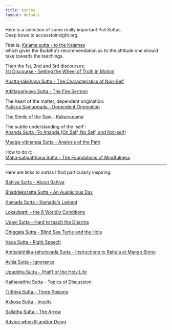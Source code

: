 ```yaml
---
title: sutras
layout: default
---
```


Here is a selection of some really important Pali Suttas.  
Deep bows to accesstoinsight.org. 

First is:
[Kalama sutta - to the Kalamas](http://www.accesstoinsight.org/tipitaka/an/an03/an03.065.than.html)  
which gives the Buddha's recommendation as to the attitude one should take towards the teachings.

Then the 1st, 2nd and 3rd discourses:  
[1st Discourse - Setting the Wheel of Truth in Motion](http://www.accesstoinsight.org/tipitaka/sn/sn56/sn56.011.than.html)  

[Anatta-lakkhana Sutta - The Characteristics of Non-Self](http://www.accesstoinsight.org/tipitaka/sn/sn22/sn22.059.than.html)  

[Adittapariyaya Sutta - The Fire Sermon](http://www.accesstoinsight.org/tipitaka/sn/sn35/sn35.028.than.html)

The heart of the matter, dependent origination:  
[Paticca Samuppada - Dependent Origination](http://www.accesstoinsight.org/tipitaka/sn/sn12/sn12.002.than.html)  

[The Simile of the Saw - Kakacupama](http://www.accesstoinsight.org/tipitaka/mn/mn.021x.than.html)  

The subtle understanding of the 'self':  
[Ananda Sutta -To Ananda (On Self, No Self, and Not-self)](http://www.accesstoinsight.org/tipitaka/sn/sn44/sn44.010.than.html)  

[Magga-vibhanga Sutta - Analysis of the Path](http://www.accesstoinsight.org/tipitaka/sn/sn45/sn45.008.than.html)  

How to do it:  
[Maha-satipatthana Sutta - The Foundations of Mindfulness](http://www.accesstoinsight.org/tipitaka/dn/dn.22.0.than.html)  

<hr />
Here are links to suttas I find particularly inspiring:  

[Bahiya Sutta - About Bahiya](http://www.accesstoinsight.org/tipitaka/kn/ud/ud.1.10.than.html)  

[Bhaddekaratta Sutta - An Auspicious Day](http://www.accesstoinsight.org/tipitaka/mn/mn.131.than.html)  

[Kamada Sutta - Kamada's Lament](http://www.accesstoinsight.org/tipitaka/sn/sn02/sn02.006.olen.html)  

[Lokavipatti - the 8 Worldly Conditions](http://www.accesstoinsight.org/tipitaka/an/an08/an08.006.than.html)  

[Udayi Sutta - Hard to teach the Dharma](http://www.accesstoinsight.org/tipitaka/an/an05/an05.159.than.html)  

[Chiggala Sutta - Blind Sea Turtle and the Hole](http://www.accesstoinsight.org/tipitaka/sn/sn56/sn56.048.than.html)  

[Vaca Sutta - Right Speech](http://www.accesstoinsight.org/tipitaka/an/an05/an05.198.than.html)  

[Ambalatthika-rahulovada Sutta - Instructions to Rahula at Mango Stone](http://www.accesstoinsight.org/tipitaka/mn/mn.061.than.html)  

[Avijja Sutta - Ignorance](http://www.accesstoinsight.org/tipitaka/sn/sn45/sn45.001.than.html)  

[Upaddha Sutta - (Half) of the Holy Life](http://www.accesstoinsight.org/tipitaka/sn/sn45/sn45.002.than.html)  

[Kathavatthu Sutta - Topics of Discussion](http://www.accesstoinsight.org/tipitaka/an/an03/an03.067.than.html)  

[Titthiya Sutta - Three Poisons](http://www.accesstoinsight.org/tipitaka/an/an03/an03.068.than.html)  

[Akkosa Sutta - Insults](http://www.accesstoinsight.org/tipitaka/sn/sn07/sn07.002.than.html)  

[Sallatha Sutta - The Arrow](http://www.accesstoinsight.org/tipitaka/sn/sn36/sn36.006.than.html)  

[Advice when Ill and/or Dying](http://www.accesstoinsight.org/tipitaka/mn/mn.143.than.html)
